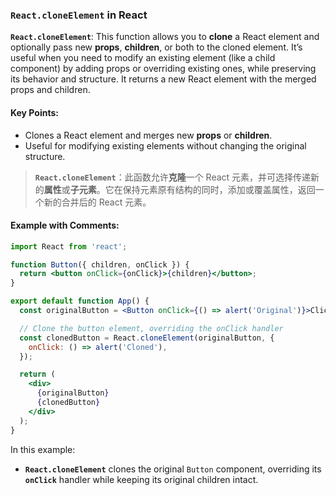 ### `React.cloneElement` in React

**`React.cloneElement`**: This function allows you to **clone** a React element and optionally pass new **props**, **children**, or both to the cloned element. It’s useful when you need to modify an existing element (like a child component) by adding props or overriding existing ones, while preserving its behavior and structure. It returns a new React element with the merged props and children.

#### Key Points:
- Clones a React element and merges new **props** or **children**.
- Useful for modifying existing elements without changing the original structure.

> **`React.cloneElement`**：此函数允许**克隆**一个 React 元素，并可选择传递新的**属性**或**子元素**。它在保持元素原有结构的同时，添加或覆盖属性，返回一个新的合并后的 React 元素。

#### Example with Comments:

```jsx
import React from 'react';

function Button({ children, onClick }) {
  return <button onClick={onClick}>{children}</button>;
}

export default function App() {
  const originalButton = <Button onClick={() => alert('Original')}>Click me</Button>;

  // Clone the button element, overriding the onClick handler
  const clonedButton = React.cloneElement(originalButton, {
    onClick: () => alert('Cloned'),
  });

  return (
    <div>
      {originalButton}
      {clonedButton}
    </div>
  );
}
```

In this example:
- **`React.cloneElement`** clones the original `Button` component, overriding its **`onClick`** handler while keeping its original children intact.